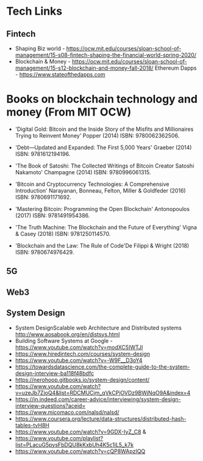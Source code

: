 # Tech Links


## Fintech
- Shaping Biz world - https://ocw.mit.edu/courses/sloan-school-of-management/15-s08-fintech-shaping-the-financial-world-spring-2020/
- Blockchain & Money - https://ocw.mit.edu/courses/sloan-school-of-management/15-s12-blockchain-and-money-fall-2018/
Ethereum Dapps - https://www.stateofthedapps.com


# Books on blockchain technology and money (From MIT OCW)

 - 'Digital Gold: Bitcoin and the Inside Story of the Misfits and Millionaires Trying to Reinvent Money' Popper (2014) ISBN: 9780062362506.

 - 'Debt—Updated and Expanded: The First 5,000 Years' Graeber (2014) ISBN: 9781612194196.

 - 'The Book of Satoshi: The Collected Writings of Bitcoin Creator Satoshi Nakamoto' Champagne (2014) ISBN: 9780996061315.

 - 'Bitcoin and Cryptocurrency Technologies: A Comprehensive Introduction' Narayanan, Bonneau, Felton, Miller & Goldfeder (2016) ISBN: 9780691171692.

 - 'Mastering Bitcoin: Programming the Open Blockchain' Antonopoulos (2017) ISBN: 9781491954386.

 - 'The Truth Machine: The Blockchain and the Future of Everything' Vigna & Casey (2018) ISBN: 9781250114570.

 - 'Blockchain and the Law: The Rule of Code'De Filippi & Wright (2018) ISBN: 9780674976429.

## 5G



## Web3


## System Design
- System DesignScalable web Architecture and Distributed systems http://www.aosabook.org/en/distsys.html
- Building Software Systems at Google - https://www.youtube.com/watch?v=modXC5IWTJI
- https://www.hiredintech.com/courses/system-design
- https://www.youtube.com/watch?v=-W9F__D3oY4
- https://towardsdatascience.com/the-complete-guide-to-the-system-design-interview-ba118f48bdfc
- https://nerohoop.gitbooks.io/system-design/content/
- https://www.youtube.com/watch?v=uzeJb7ZjoQ4&list=RDCMUCjm_qVkCPjOVDz9BWjNqO9A&index=4
- https://in.indeed.com/career-advice/interviewing/system-design-interview-questions?aceid=
- https://www.micomaco.com/nalsd/nalsd/
- https://www.coursera.org/lecture/data-structures/distributed-hash-tables-tvH8H
- https://www.youtube.com/watch?v=9GDX-IyZ_C8 & 
- https://www.youtube.com/playlist?list=PLacuG5pysFbDQU8kKxbUh4K5c1iL5_k7k
- https://www.youtube.com/watch?v=cQP8WApzIQQ
